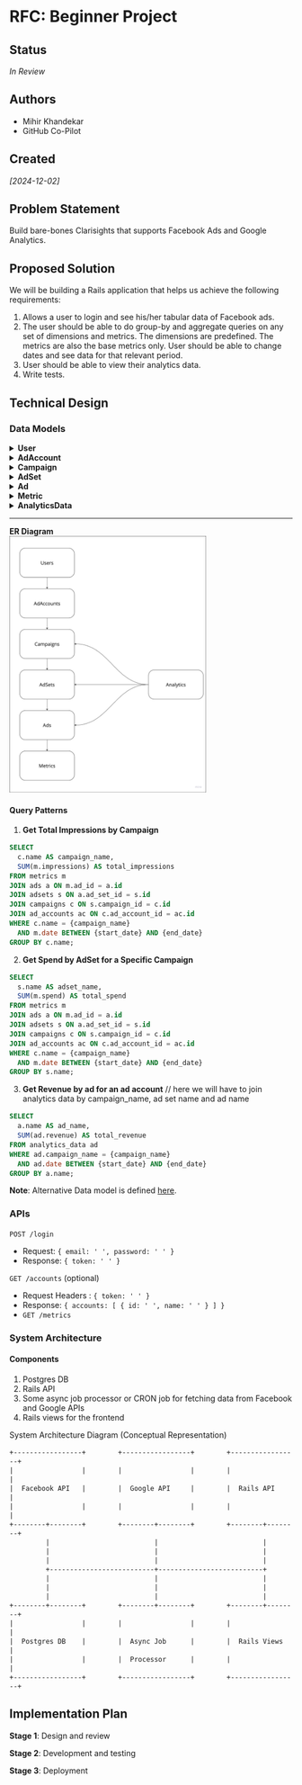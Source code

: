 # **RFC: Beginner Project**

## **Status**  
*In Review*

## **Authors**  
- Mihir Khandekar
- GitHub Co-Pilot

## **Created**
_[2024-12-02]_  

## **Problem Statement**  

Build bare-bones Clarisights that supports Facebook Ads and Google Analytics.

## **Proposed Solution**  
We will be building a Rails application that helps us achieve the following requirements:

1. Allows a user to login and see his/her tabular data of Facebook ads.
2. The user should be able to do group-by and aggregate queries on any set of dimensions and metrics. The dimensions are predefined. The metrics are also the base metrics only. User should be able to change dates and see data for that relevant period.
3. User should be able to view their analytics data.
3. Write tests.

## **Technical Design**  

### **Data Models**  

<details>
<summary><strong>User</strong></summary>

- **Fields**:
  - `id` (primary key, UUID or integer)
  - `email` (string)
  - `encrypted_password` (string, provided by Devise)

- **Relationships**:
  - Users can be associated with one or more ad accounts if multi-user support is needed.

</details>

<details>
<summary><strong>AdAccount</strong></summary>

- **Fields**:
  - `id` (primary key, UUID or integer)
  - `name` (string)
  - `user_id` (foreign key)

- **Relationships**:
  - Belongs to a User.
  - Has many Campaigns.

</details>

<details>
<summary><strong>Campaign</strong></summary>

- **Fields**:
  - `id` (primary key, UUID or integer)
  - `name` (string)
  - `objective` (string)
  - `start_date` (date)
  - `end_date` (date)
  - `daily_budget` (integer)
  - `lifetime_budget` (integer)
  - `buying_type` (string)
  - `ad_account_id` (foreign key)

- **Relationships**:
  - Belongs to an AdAccount.
  - Has many AdSets.

</details>

<details>
<summary><strong>AdSet</strong></summary>

- **Fields**:
  - `id` (primary key, UUID or integer)
  - `name` (string)
  - `optimization_goal` (string)
  - `start_date` (date)
  - `end_date` (date)
  - `daily_budget` (integer)
  - `lifetime_budget` (integer)
  - `billing_event` (string)
  - `bid_strategy` (string)
  - `campaign_id` (foreign key)

- **Relationships**:
  - Belongs to a Campaign.
  - Has many Ads.

</details>

<details>
<summary><strong>Ad</strong></summary>

- **Fields**:
  - `id` (primary key, UUID or integer)
  - `name` (string)
  - `landing_pages` (string)
  - `ad_type` (string)
  - `ad_format` (string)
  - `start_date` (date)
  - `facebook_post` (string)
  - `instagram_post` (string)
  - `ad_set_id` (foreign key)

- **Relationships**:
  - Belongs to an AdSet.
  - Has many Metrics.

</details>

<details>
<summary><strong>Metric</strong></summary>

- **Fields**:
  - `id` (primary key)
  - `ad_id` (foreign key)
  - `date` (date)
  - `impressions` (integer)
  - `all_clicks` (integer)
  - `clicks` (integer)
  - `spend` (integer)
  - `all_ctr` (float)
  - `ctr` (float)
  - `cplc` (float)
  - `cpc` (float)
  - `comments` (integer)
  - `likes` (integer)
  - `spend` (integer)
  - `landing_page_views` (integer)
  - `mobile_app_installs` (integer)
  - `video_plays` (integer)
  - `conversions` (integer)
  - Other ad metrics as needed.

- **Relationships**:
  - Belongs to an Ad.

</details>

<details>
<summary><strong>AnalyticsData</strong></summary>

- **Fields**:
  - `id` (primary key)
  - `campaign_name` (string)
  - `adset_name` (string)
  - `ad_name` (string)
  - `revenue` (integer)
  - `date` (date)

- **Relationships**:
  - Belongs to a Campaign, AdSet, and Ad.

</details>

---

**ER Diagram**
<br />
<img src="image.png" alt="Clarisights-Data-Model" width="350"/>

#### Query Patterns

1. **Get Total Impressions by Campaign**
  ```sql
  SELECT 
    c.name AS campaign_name, 
    SUM(m.impressions) AS total_impressions
  FROM metrics m
  JOIN ads a ON m.ad_id = a.id
  JOIN adsets s ON a.ad_set_id = s.id
  JOIN campaigns c ON s.campaign_id = c.id
  JOIN ad_accounts ac ON c.ad_account_id = ac.id
  WHERE c.name = {campaign_name}
    AND m.date BETWEEN {start_date} AND {end_date}
  GROUP BY c.name;
  ```

2. **Get Spend by AdSet for a Specific Campaign**
```sql
SELECT
  s.name AS adset_name,
  SUM(m.spend) AS total_spend
FROM metrics m
JOIN ads a ON m.ad_id = a.id
JOIN adsets s ON a.ad_set_id = s.id
JOIN campaigns c ON s.campaign_id = c.id
JOIN ad_accounts ac ON c.ad_account_id = ac.id
WHERE c.name = {campaign_name}
  AND m.date BETWEEN {start_date} AND {end_date}
GROUP BY s.name;
```

3. **Get Revenue by ad for an ad account**
// here we will have to join analytics data by campaign_name, ad set name and ad name
```sql
SELECT
  a.name AS ad_name,
  SUM(ad.revenue) AS total_revenue
FROM analytics_data ad
WHERE ad.campaign_name = {campaign_name}
  AND ad.date BETWEEN {start_date} AND {end_date}
GROUP BY a.name;
```

**Note**: Alternative Data model is defined [here](./alternative-data-model.md).

### **APIs**  

`POST /login`
- Request: `{ email: ' ', password: ' ' }`
- Response: `{ token: ' ' }`
   
`GET /accounts` (optional)
- Request Headers : `{ token: ' ' }`
- Response: `{ accounts: [ { id: ' ', name: ' ' } ] }`
- `GET /metrics`

### **System Architecture**  

#### Components
1. Postgres DB
2. Rails API
3. Some async job processor or CRON job for fetching data from Facebook and Google APIs
4. Rails views for the frontend

System Architecture Diagram (Conceptual Representation)
```
+-----------------+        +-----------------+        +-----------------+
|                 |        |                 |        |                 |
|  Facebook API   |        |  Google API     |        |  Rails API      |
|                 |        |                 |        |                 |
+--------+--------+        +--------+--------+        +--------+--------+
         |                          |                          |
         |                          |                          |
         |                          |                          |
         +--------------------------+--------------------------+
         |                          |                          |
         |                          |                          |
         |                          |                          |
+--------+--------+        +--------+--------+        +--------+--------+
|                 |        |                 |        |                 |
|  Postgres DB    |        |  Async Job      |        |  Rails Views    |
|                 |        |  Processor      |        |                 |
+-----------------+        +-----------------+        +-----------------+
```

## **Implementation Plan**  

**Stage 1**: Design and review

**Stage 2**: Development and testing  

**Stage 3**: Deployment  

